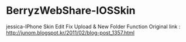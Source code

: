 # BerryzWebShare-IOSSkin
jessica-IPhone Skin Edit
Fix Upload & New Folder Function 
Original link : http://junom.blogspot.kr/2011/02/blog-post_1357.html
